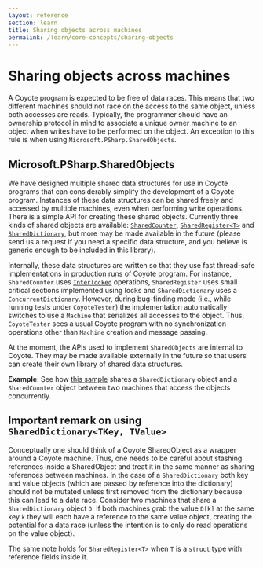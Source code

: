```yaml
---
layout: reference
section: learn
title: Sharing objects across machines
permalink: /learn/core-concepts/sharing-objects
---
```


Sharing objects across machines
===============================
A Coyote program is expected to be free of data races. This means that two different machines should not race on the access to the same object, unless both accesses are reads. Typically, the programmer should have an ownership protocol in mind to associate a unique owner machine to an object when writes have to be performed on the object. An exception to this rule is when using `Microsoft.PSharp.SharedObjects`.

## Microsoft.PSharp.SharedObjects
We have designed multiple shared data structures for use in Coyote programs that can considerably simplify the development of a Coyote program. Instances of these data structures can be shared freely and accessed by multiple machines, even when performing write operations. There is a simple API for creating these shared objects. Currently three kinds of shared objects are available: [`SharedCounter`](https://github.com/p-org/PSharp/blob/master/Libraries/SharedObjects/SharedCounter/SharedCounter.cs), [`SharedRegister<T>`](https://github.com/p-org/PSharp/blob/master/Libraries/SharedObjects/SharedRegister/SharedRegister.cs) and [`SharedDictionary`](https://github.com/p-org/PSharp/blob/master/Libraries/SharedObjects/SharedDictionary/SharedDictionary.cs), but more may be made available in the future (please send us a request if you need a specific data structure, and you believe is generic enough to be included in this library).

Internally, these data structures are written so that they use fast thread-safe implementations in production runs of Coyote program. For instance, `SharedCounter` uses [`Interlocked`](https://docs.microsoft.com/en-us/dotnet/standard/threading/interlocked-operations) operations, `SharedRegister` uses small critical sections implemented using locks and `SharedDictionary` uses a [`ConcurrentDictionary`](https://docs.microsoft.com/en-us/dotnet/api/system.collections.concurrent.concurrentdictionary-2?view=netframework-4.7). However, during bug-finding mode (i.e., while running tests under `CoyoteTester`) the implementation automatically switches to use a `Machine` that serializes all accesses to the object. Thus, `CoyoteTester` sees a usual Coyote program with no synchronization operations other than `Machine` creation and message passing. 

At the moment, the APIs used to implement `SharedObjects` are internal to Coyote. They may be made available externally in the future so that users can create their own library of shared data structures.

**Example**: See how [this sample](https://github.com/p-org/PSharp/blob/master/Tests/SharedObjects.Tests/Mixed/MixedProductionTest.cs#L103) shares a `SharedDictionary` object and a `SharedCounter` object between two machines that access the objects concurrently.

## Important remark on using `SharedDictionary<TKey, TValue>`
Conceptually one should think of a Coyote SharedObject as a wrapper around a Coyote machine. Thus, one needs to be careful about stashing references inside a SharedObject and treat it in the same manner as sharing references between machines. In the case of a `SharedDictionary` both key and value objects (which are passed by reference into the dictionary) should not be mutated unless first removed from the dictionary because this can lead to a data race. Consider two machines that share a `SharedDictionary` object `D`. If both machines grab the value `D[k]` at the same key `k` they will each have a reference to the same value object, creating the potential for a data race (unless the intention is to only do read operations on the value object).

The same note holds for `SharedRegister<T>` when `T` is a `struct` type with reference fields inside it.
